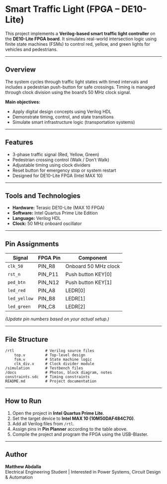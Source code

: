 # Smart Traffic Light (FPGA – DE10-Lite)

This project implements a **Verilog-based smart traffic light controller** on the **DE10-Lite FPGA board**. It simulates real-world intersection logic using finite state machines (FSMs) to control red, yellow, and green lights for vehicles and pedestrians.

---

## Overview
The system cycles through traffic light states with timed intervals and includes a pedestrian push-button for safe crossings. Timing is managed through clock division using the board’s 50 MHz clock signal.

**Main objectives:**
- Apply digital design concepts using Verilog HDL  
- Demonstrate timing, control, and state transitions  
- Simulate smart infrastructure logic (transportation systems)

---

## Features
- 3-phase traffic signal (Red, Yellow, Green)  
- Pedestrian crossing control (Walk / Don’t Walk)  
- Adjustable timing using clock dividers  
- Reset button for emergency stop or system restart  
- Designed for DE10-Lite FPGA (Intel MAX 10)

---

## Tools and Technologies
- **Hardware:** Terasic DE10-Lite (MAX 10 FPGA)  
- **Software:** Intel Quartus Prime Lite Edition  
- **Language:** Verilog HDL  
- **Clock:** 50 MHz onboard oscillator  

---

## Pin Assignments
| Signal | FPGA Pin | Component |
|--------|-----------|------------|
| `clk_50` | PIN_R8 | Onboard 50 MHz clock |
| `rst_n` | PIN_P11 | Push button KEY[0] |
| `ped_btn` | PIN_N12 | Push button KEY[1] |
| `led_red` | PIN_A8 | LEDR[0] |
| `led_yellow` | PIN_B8 | LEDR[1] |
| `led_green` | PIN_C8 | LEDR[2] |

*(Update pin numbers based on your actual setup.)*

---

## File Structure
```
/rtl              # Verilog source files
    top.v         # Top-level design
    fsm.v         # State machine logic
    clk_div.v     # Clock divider module
/simulation       # Testbench files
/docs             # Photos, block diagram, notes
constraints.sdc   # Timing constraints
README.md         # Project documentation
```

---

##  How to Run
1. Open the project in **Intel Quartus Prime Lite**.  
2. Set the target device to **Intel MAX 10 (10M50DAF484C7G)**.  
3. Add all Verilog files from `/rtl`.  
4. Assign pins in **Pin Planner** according to the table above.  
5. Compile the project and program the FPGA using the USB-Blaster.


---

## Author
**Matthew Abdalla**  
Electrical Engineering Student | Interested in Power Systems, Circuit Design & Automation  





